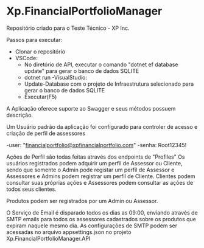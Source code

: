 # Xp.FinancialPortfolioManager

Repositório criado para o Teste Técnico - XP Inc.

Passos para executar:

- Clonar o repositório
- VSCode:
  - No diretório de API, executar o comando "dotnet ef database update" para gerar o banco de dados SQLITE
  - dotnet run
-VisualStudio:
  - Update-Database com o projeto de Infraestrutura selecionado para gerar o banco de dados SQLITE
  - Executar(F5)

A Aplicação oferece suporte ao Swagger e seus métodos possuem descrição.

Um Usuário padrão da aplicação foi configurado para controler de acesso e criação de perfil de assessores
  
  -user: "financialportfolio@xpfinancialportfolio.com"
  -senha: Root12345!

Ações de Perfil são todas feitas através dos endpoints de "Profiles"
Os usuários registrados podem adquirir um perfil de Assessor ou Cliente, sendo que somente o Admin pode registar um perfil de Assessor e Assessores e Admins podem registrar um perfil de Cliente.
Clientes podem consultar suas próprias ações e Assessores podem consultar as ações de todos seus clientes.

Produtos podem ser registrados por um Admin ou Assessor.

O Serviço de Email é disparado todos os dias as 09:00, enviando através de SMTP emails para todos os assessores cadastrados sobre os produtos que expiram naquele mesmo dia.
As configurações de SMTP podem ser acessadas no arquivo appsettings.json no projeto Xp.FinancialPortfolioManager.API
